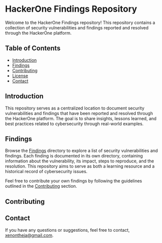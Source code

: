 # HackerOne Findings Repository

Welcome to the HackerOne Findings repository! This repository contains a collection of security vulnerabilities and findings reported and resolved through the HackerOne platform.

## Table of Contents

- [Introduction](#introduction)
- [Findings](#findings)
- [Contributing](#contributing)
- [License](#license)
- [Contact](#contact)

## Introduction

This repository serves as a centralized location to document security vulnerabilities and findings that have been reported and resolved through the HackerOne platform. The goal is to share insights, lessons learned, and best practices related to cybersecurity through real-world examples.

## Findings

Browse the [Findings](findings/) directory to explore a list of security vulnerabilities and findings. Each finding is documented in its own directory, containing information about the vulnerability, its impact, steps to reproduce, and the resolution. This repository aims to serve as both a learning resource and a historical record of cybersecurity issues.

Feel free to contribute your own findings by following the guidelines outlined in the [Contributing](#contributing) section.

## Contributing

## Contact

If you have any questions or suggestions, feel free to contact, xenontheja@gmail.com.

